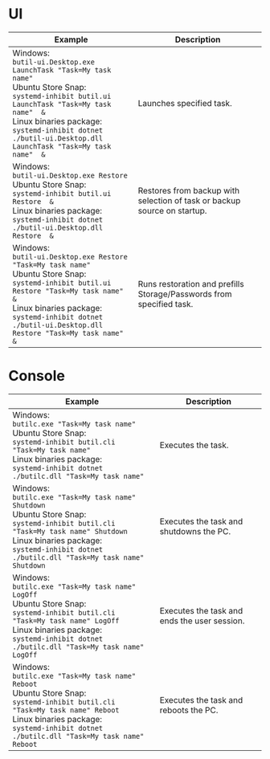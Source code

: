 # UI

| Example                                                                                                                                                                | Description                                                              |
| ---------------------------------------------------------------------------------------------------------------------------------------------------------------------- | ------------------------------------------------------------------------ |
| Windows:<br />`butil-ui.Desktop.exe LaunchTask "Task=My task name"`<br />Ubuntu Store Snap:<br />`systemd-inhibit butil.ui LaunchTask "Task=My task name"  &`<br />Linux binaries package:<br />`systemd-inhibit dotnet ./butil-ui.Desktop.dll LaunchTask "Task=My task name"  &` | Launches specified task.                                                 |
| Windows:<br />`butil-ui.Desktop.exe Restore`<br />Ubuntu Store Snap:<br />`systemd-inhibit butil.ui Restore  &`<br />Linux binaries package:<br />`systemd-inhibit dotnet ./butil-ui.Desktop.dll Restore  &`                                               | Restores from backup with selection of task or backup source on startup. |
| Windows:<br />`butil-ui.Desktop.exe Restore "Task=My task name"`<br />Ubuntu Store Snap:<br />`systemd-inhibit butil.ui Restore "Task=My task name"  &`<br />Linux binaries package:<br />`systemd-inhibit dotnet ./butil-ui.Desktop.dll Restore "Task=My task name"  &`       | Runs restoration and prefills Storage/Passwords from specified task.     |

# Console

| Example                                                                                                                                     | Description                                           |
| ------------------------------------------------------------------------------------------------------------------------------------------- | ----------------------------------------------------- |
| Windows:<br />`butilc.exe "Task=My task name"`<br />Ubuntu Store Snap:<br />`systemd-inhibit butil.cli "Task=My task name"`<br />Linux binaries package:<br />`systemd-inhibit dotnet ./butilc.dll "Task=My task name"`                   | Executes the task.                                    |
| Windows:<br />`butilc.exe "Task=My task name" Shutdown`<br />Ubuntu Store Snap:<br />`systemd-inhibit butil.cli "Task=My task name" Shutdown`<br />Linux binaries package:<br />`systemd-inhibit dotnet ./butilc.dll "Task=My task name" Shutdown` | Executes the task and shutdowns the PC.               |
| Windows:<br />`butilc.exe "Task=My task name" LogOff`<br />Ubuntu Store Snap:<br />`systemd-inhibit butil.cli "Task=My task name" LogOff`<br />Linux binaries package:<br />`systemd-inhibit dotnet ./butilc.dll "Task=My task name" LogOff`     | Executes the task and ends the user session.          |
| Windows:<br />`butilc.exe "Task=My task name" Reboot`<br />Ubuntu Store Snap:<br />`systemd-inhibit butil.cli "Task=My task name" Reboot`<br />Linux binaries package:<br />`systemd-inhibit dotnet ./butilc.dll "Task=My task name" Reboot`     | Executes the task and reboots the PC.                 |